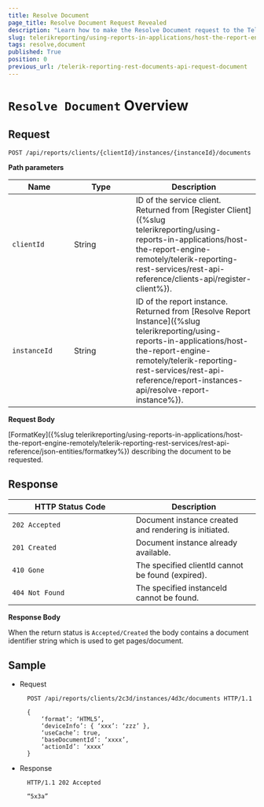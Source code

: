 ```yaml
---
title: Resolve Document
page_title: Resolve Document Request Revealed
description: "Learn how to make the Resolve Document request to the Telerik Reporting REST Service and what response to expect."
slug: telerikreporting/using-reports-in-applications/host-the-report-engine-remotely/telerik-reporting-rest-services/rest-api-reference/documents-api/resolve-document
tags: resolve,document
published: True
position: 0
previous_url: /telerik-reporting-rest-documents-api-request-document
---
```


<style>
table th:first-of-type {
	width: 25%;
}
table th:nth-of-type(2) {
	width: 25%;
}
table th:nth-of-type(3) {
	width: 50%;
}
</style>

# `Resolve Document` Overview

## Request

	POST /api/reports/clients/{clientId}/instances/{instanceId}/documents

__Path parameters__

| Name | Type | Description |
| ------ | ------ | ------ |
|`clientId`|String|ID of the service client. Returned from [Register Client]({%slug telerikreporting/using-reports-in-applications/host-the-report-engine-remotely/telerik-reporting-rest-services/rest-api-reference/clients-api/register-client%}).|
|`instanceId`|String|ID of the report instance. Returned from [Resolve Report Instance]({%slug telerikreporting/using-reports-in-applications/host-the-report-engine-remotely/telerik-reporting-rest-services/rest-api-reference/report-instances-api/resolve-report-instance%}).|

__Request Body__

[FormatKey]({%slug telerikreporting/using-reports-in-applications/host-the-report-engine-remotely/telerik-reporting-rest-services/rest-api-reference/json-entities/formatkey%}) describing the document to be requested.

## Response

| HTTP Status Code | Description |
| ------ | ------ |
|`202 Accepted`|Document instance created and rendering is initiated.|
|`201 Created`|Document instance already available.|
|`410 Gone`|The specified clientId cannot be found (expired).|
|`404 Not Found`|The specified instanceId cannot be found.|

__Response Body__

When the return status is `Accepted/Created` the body contains a document identifier string which is used to get pages/document.

## Sample

* Request

		POST /api/reports/clients/2c3d/instances/4d3c/documents HTTP/1.1

		{
			‘format’: ‘HTML5’,
			‘deviceInfo’: { ‘xxx’: ‘zzz’ },
			‘useCache’: true,
			‘baseDocumentId’: ‘xxxx’,
			‘actionId’: ‘xxxx’
		}

* Response

		HTTP/1.1 202 Accepted

		“5x3a”
